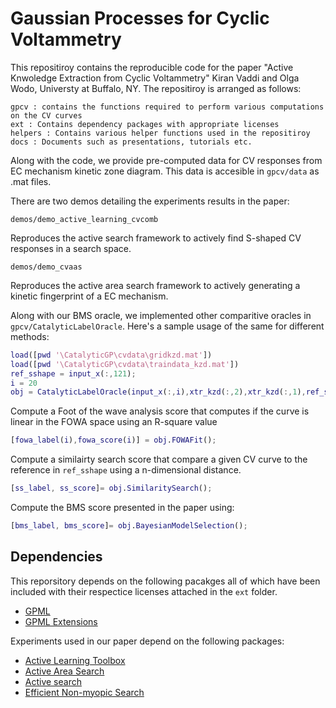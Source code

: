 # Gaussian Processes for Cyclic Voltammetry
This repositiroy contains the reproducible code for the paper "Active Knwoledge Extraction from Cyclic Voltammetry" Kiran Vaddi and Olga Wodo, Universty at Buffalo, NY.
The repositiroy is arranged as follows:
```
gpcv : contains the functions required to perform various computations on the CV curves
ext : Contains dependency packages with appropriate licenses
helpers : Contains various helper functions used in the repositiroy
docs : Documents such as presentations, tutorials etc.
```

Along with the code, we provide pre-computed data for CV responses from EC mechanism kinetic zone diagram.
This data is accesible in `gpcv/data` as .mat files.

There are two demos detailing the experiments results in the paper:
```
demos/demo_active_learning_cvcomb
```
Reproduces the active search framework to actively find S-shaped CV responses in a search space.
```
demos/demo_cvaas
```
Reproduces the active area search framework to actively generating a kinetic fingerprint of a EC mechanism.

Along with our BMS oracle, we implemented other comparitive oracles in `gpcv/CatalyticLabelOracle`.
Here's a sample usage of the same for different methods:
```matlab
load([pwd '\CatalyticGP\cvdata\gridkzd.mat'])
load([pwd '\CatalyticGP\cvdata\traindata_kzd.mat'])
ref_sshape = input_x(:,121);
i = 20
obj = CatalyticLabelOracle(input_x(:,i),xtr_kzd(:,2),xtr_kzd(:,1),ref_sshape);
```
Compute a Foot of the wave analysis score that computes if the curve is linear in the FOWA space using an R-square value
```matlab
[fowa_label(i),fowa_score(i)] = obj.FOWAFit();
```
Compute a similairty search score that compare a given CV curve to the reference in `ref_sshape` using a n-dimensional distance. 
```matlab
[ss_label, ss_score]= obj.SimilaritySearch();
```
Compute the BMS score presented in the paper using:
```matlab
[bms_label, bms_score]= obj.BayesianModelSelection();
```

## Dependencies
This reporsitory depends on the following pacakges all of which have been included with their respectice licenses attached in the `ext` folder.

* [GPML](http://www.gaussianprocess.org/gpml/code/matlab/doc/)
* [GPML Extensions](https://github.com/rmgarnett/gpml_extensions)

Experiments used in our paper depend on the following packages:

* [Active Learning Toolbox](https://github.com/rmgarnett/active_learning)
* [Active Area Search](https://github.com/yifeim/active-area-search)
* [Active search](https://github.com/rmgarnett/active_search)
* [Efficient Non-myopic Search](https://github.com/shalijiang/efficient_nonmyopic_active_search)
